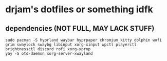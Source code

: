 # drjam's dotfiles or something idfk

## dependencies (NOT FULL, MAY LACK STUFF)
```
sudo pacman -S hyprland waybar hyprpaper chromium kitty dolphin wofi grim swaylock swaybg libinput xorg-xinput wpctl playerctl brightnessctl discord rofi xorg-xprop
yay -S otd-daemon xorg-server-xwayland
```
